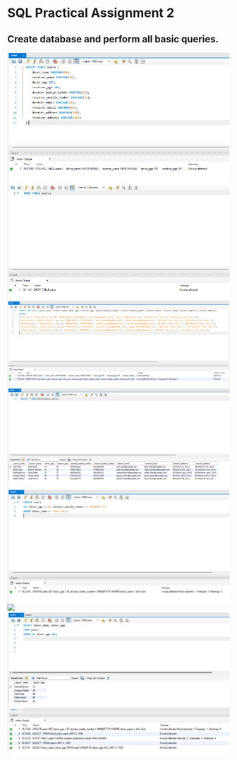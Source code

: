 # SQL Practical Assignment 2

## Create database and perform all basic queries.
<img src="output_images/2_create_table.png">
<img src="output_images/3_drop_table.png">
<img src="output_images/4_insert.png">
<img src="output_images/5_Select.png">
<img src="output_images/6_UPDATE.png">
<img src="output_images7_alter.png">
<img src="output_images/8_order_by.png">
